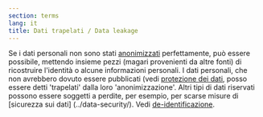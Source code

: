 ```yaml
---
section: terms
lang: it
title: Dati trapelati / Data leakage
---
```


Se i dati personali non sono stati [anonimizzati](../anonymised/) perfettamente, può essere possibile, mettendo insieme pezzi (magari provenienti da altre fonti) di ricostruire l'identità o alcune informazioni personali. I dati personali, che non avrebbero dovuto essere pubblicati (vedi [protezione dei dati](../data-protection/), posso essere detti 'trapelati' dalla loro 'anonimizzazione'. Altri tipi di dati riservati possono essere soggetti a perdite, per esempio, per scarse misure di [sicurezza sui dati] (../data-security/). Vedi [de-identificazione](../de-identification/).
